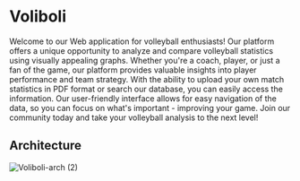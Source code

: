 # Voliboli

Welcome to our Web application for volleyball enthusiasts! Our platform offers a unique opportunity to analyze and compare volleyball statistics using visually appealing graphs. Whether you're a coach, player, or just a fan of the game, our platform provides valuable insights into player performance and team strategy. With the ability to upload your own match statistics in PDF format or search our database, you can easily access the information. Our user-friendly interface allows for easy navigation of the data, so you can focus on what's important - improving your game. Join our community today and take your volleyball analysis to the next level!

## Architecture

![Voliboli-arch (2)](https://user-images.githubusercontent.com/48418580/233632814-4b6c36d6-aa22-4492-8d75-b47bae6442dd.png)
